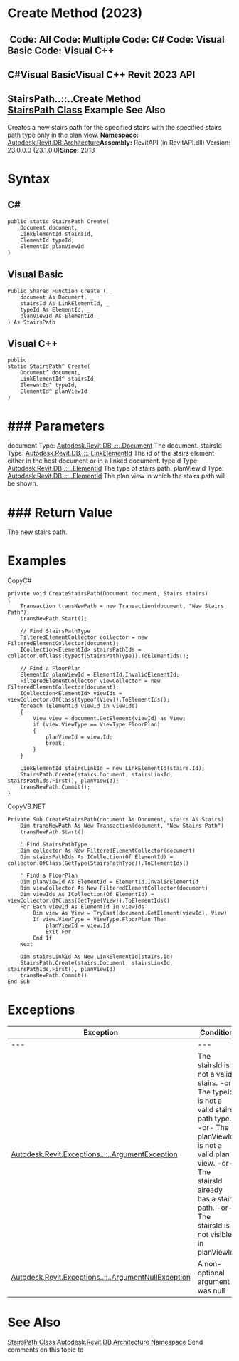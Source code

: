 # Create Method (2023)

﻿
 Code: All Code: Multiple Code: C# Code: Visual Basic Code: Visual C++   
---  
C#Visual BasicVisual C++
Revit 2023 API  
---  
StairsPath..::..Create Method   
[StairsPath Class](ed5913d6-1219-9c7c-7e52-317dd58d7cd3.md "StairsPath Class") Example See Also  
---  
Creates a new stairs path for the specified stairs with the specified stairs path type only in the plan view. 
**Namespace:** [Autodesk.Revit.DB.Architecture](720f0c58-cb2b-4f13-374a-7348ed0a1cd3.md "Autodesk.Revit.DB.Architecture Namespace")**Assembly:** RevitAPI (in RevitAPI.dll) Version: 23.0.0.0 (23.1.0.0)**Since:** 2013 
# Syntax
C#  
---  
```text
public static StairsPath Create(
	Document document,
	LinkElementId stairsId,
	ElementId typeId,
	ElementId planViewId
)
```
  
Visual Basic  
---  
```text
Public Shared Function Create ( _
	document As Document, _
	stairsId As LinkElementId, _
	typeId As ElementId, _
	planViewId As ElementId _
) As StairsPath
```
  
Visual C++  
---  
```text
public:
static StairsPath^ Create(
	Document^ document, 
	LinkElementId^ stairsId, 
	ElementId^ typeId, 
	ElementId^ planViewId
)
```
  
# ### Parameters
document
    Type: [Autodesk.Revit.DB..::..Document](db03274b-a107-aa32-9034-f3e0df4bb1ec.md "Document Class") The document. 
stairsId
    Type: [Autodesk.Revit.DB..::..LinkElementId](6e18abde-8787-9906-8576-ab0c9c5432c6.md "LinkElementId Class") The id of the stairs element either in the host document or in a linked document. 
typeId
    Type: [Autodesk.Revit.DB..::..ElementId](44f3f7b1-3229-3404-93c9-dc5e70337dd6.md "ElementId Class") The type of stairs path. 
planViewId
    Type: [Autodesk.Revit.DB..::..ElementId](44f3f7b1-3229-3404-93c9-dc5e70337dd6.md "ElementId Class") The plan view in which the stairs path will be shown. 
# ### Return Value
The new stairs path. 
# Examples
CopyC#
```text
private void CreateStairsPath(Document document, Stairs stairs)
{
    Transaction transNewPath = new Transaction(document, "New Stairs Path");
    transNewPath.Start();

    // Find StairsPathType
    FilteredElementCollector collector = new FilteredElementCollector(document);
    ICollection<ElementId> stairsPathIds = collector.OfClass(typeof(StairsPathType)).ToElementIds();

    // Find a FloorPlan
    ElementId planViewId = ElementId.InvalidElementId;
    FilteredElementCollector viewCollector = new FilteredElementCollector(document);
    ICollection<ElementId> viewIds = viewCollector.OfClass(typeof(View)).ToElementIds();
    foreach (ElementId viewId in viewIds)
    {
        View view = document.GetElement(viewId) as View;
        if (view.ViewType == ViewType.FloorPlan)
        {
            planViewId = view.Id;
            break;
        }
    }

    LinkElementId stairsLinkId = new LinkElementId(stairs.Id);
    StairsPath.Create(stairs.Document, stairsLinkId, stairsPathIds.First(), planViewId);
    transNewPath.Commit();
}
```

CopyVB.NET
```text
Private Sub CreateStairsPath(document As Document, stairs As Stairs)
    Dim transNewPath As New Transaction(document, "New Stairs Path")
    transNewPath.Start()

    ' Find StairsPathType
    Dim collector As New FilteredElementCollector(document)
    Dim stairsPathIds As ICollection(Of ElementId) = collector.OfClass(GetType(StairsPathType)).ToElementIds()

    ' Find a FloorPlan
    Dim planViewId As ElementId = ElementId.InvalidElementId
    Dim viewCollector As New FilteredElementCollector(document)
    Dim viewIds As ICollection(Of ElementId) = viewCollector.OfClass(GetType(View)).ToElementIds()
    For Each viewId As ElementId In viewIds
        Dim view As View = TryCast(document.GetElement(viewId), View)
        If view.ViewType = ViewType.FloorPlan Then
            planViewId = view.Id
            Exit For
        End If
    Next

    Dim stairsLinkId As New LinkElementId(stairs.Id)
    StairsPath.Create(stairs.Document, stairsLinkId, stairsPathIds.First(), planViewId)
    transNewPath.Commit()
End Sub
```

# Exceptions
| Exception | Condition |
| --- | --- |
| --- | --- |
| [Autodesk.Revit.Exceptions..::..ArgumentException](2e6e4206-97a8-dd4b-df5d-4269f4bb6088.md "ArgumentException Class") | The stairsId is not a valid stairs. -or- The typeId is not a valid stairs path type. -or- The planViewId is not a valid plan view. -or- The stairsId already has a stairs path. -or- The stairsId is not visible in planViewId. |
| [Autodesk.Revit.Exceptions..::..ArgumentNullException](631e1424-60f4-929b-4e52-dda9dcd26316.md "ArgumentNullException Class") | A non-optional argument was null |

# See Also
[StairsPath Class](ed5913d6-1219-9c7c-7e52-317dd58d7cd3.md "StairsPath Class")
[Autodesk.Revit.DB.Architecture Namespace](720f0c58-cb2b-4f13-374a-7348ed0a1cd3.md "Autodesk.Revit.DB.Architecture Namespace")
Send comments on this topic to 